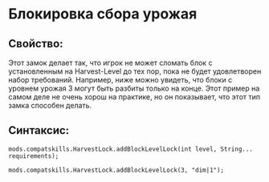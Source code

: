 # Блокировка сбора урожая

## Свойство:

Этот замок делает так, что игрок не может сломать блок с установленным на Harvest-Level до тех пор, пока не будет удовлетворен набор требований. Например, ниже можно увидеть, что блоки с уровнем урожая 3 могут быть разбиты только на конце. Этот пример на самом деле не очень хорош на практике, но он показывает, что этот тип замка способен делать.

## Синтаксис:

    mods.compatskills.HarvestLock.addBlockLevelLock(int level, String... requirements);
    
    mods.compatskills.HarvestLock.addBlockLevelLock(3, "dim|1");